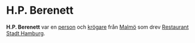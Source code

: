 # H.P. Berenett

**H.P. Berenett** var en [person](person.md) och [krögare](krögare.md) från [Malmö](Malmö.md) som drev [Restaurant Stadt Hamburg](Restaurant%20Stadt%20Hamburg.md).
